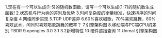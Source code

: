 1.现在有一个可以生成(1-5)的随机数函数，请写一个可以生成(1-7)的随机数生成函数!
2.状态机与行为树的差别及优势
3.时间复杂度的衡量标准，快速排序的时间复杂度
4.网络同步实现
5.TCP UDP差异
6.60%喜欢唱歌，70%喜欢跳舞，80%喜欢武术，问同时喜欢唱歌跳舞的概率？
7.引擎架构图
8.移动端与PC端GPU的差别 TBDR
9.opengles 3.0 3.1 3.2新增特性
10.硬件遮挡查询
11.Unreal 引擎架构图